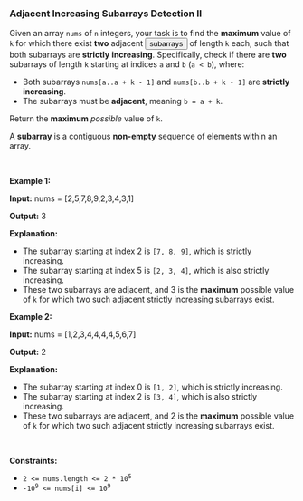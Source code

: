 
<h3>Adjacent Increasing Subarrays Detection II</h3>
<div><p>Given an array <code>nums</code> of <code>n</code> integers, your task is to find the <strong>maximum</strong> value of <code>k</code> for which there exist <strong>two</strong> adjacent <span class="cursor-pointer relative text-dark-blue-s text-sm" data-keyword="subarray-nonempty"><button aria-controls="radix-:r1n:" aria-expanded="false" aria-haspopup="dialog" class="" data-state="closed" type="button">subarrays</button></span> of length <code>k</code> each, such that both subarrays are <strong>strictly</strong> <strong>increasing</strong>. Specifically, check if there are <strong>two</strong> subarrays of length <code>k</code> starting at indices <code>a</code> and <code>b</code> (<code>a &lt; b</code>), where:</p>
<ul>
<li>Both subarrays <code>nums[a..a + k - 1]</code> and <code>nums[b..b + k - 1]</code> are <strong>strictly increasing</strong>.</li>
<li>The subarrays must be <strong>adjacent</strong>, meaning <code>b = a + k</code>.</li>
</ul>
<p>Return the <strong>maximum</strong> <em>possible</em> value of <code>k</code>.</p>
<p>A <strong>subarray</strong> is a contiguous <b>non-empty</b> sequence of elements within an array.</p>
<p> </p>
<p><strong>Example 1:</strong></p>
<div class="example-block">
<p><strong>Input:</strong> <span class="example-io">nums = [2,5,7,8,9,2,3,4,3,1]</span></p>
<p><strong>Output:</strong> <span class="example-io">3</span></p>
<p><strong>Explanation:</strong></p>
<ul>
<li>The subarray starting at index 2 is <code>[7, 8, 9]</code>, which is strictly increasing.</li>
<li>The subarray starting at index 5 is <code>[2, 3, 4]</code>, which is also strictly increasing.</li>
<li>These two subarrays are adjacent, and 3 is the <strong>maximum</strong> possible value of <code>k</code> for which two such adjacent strictly increasing subarrays exist.</li>
</ul>
</div>
<p><strong>Example 2:</strong></p>
<div class="example-block">
<p><strong>Input:</strong> <span class="example-io">nums = [1,2,3,4,4,4,4,5,6,7]</span></p>
<p><strong>Output:</strong> <span class="example-io">2</span></p>
<p><strong>Explanation:</strong></p>
<ul>
<li>The subarray starting at index 0 is <code>[1, 2]</code>, which is strictly increasing.</li>
<li>The subarray starting at index 2 is <code>[3, 4]</code>, which is also strictly increasing.</li>
<li>These two subarrays are adjacent, and 2 is the <strong>maximum</strong> possible value of <code>k</code> for which two such adjacent strictly increasing subarrays exist.</li>
</ul>
</div>
<p> </p>
<p><strong>Constraints:</strong></p>
<ul>
<li><code>2 &lt;= nums.length &lt;= 2 * 10<sup>5</sup></code></li>
<li><code>-10<sup>9</sup> &lt;= nums[i] &lt;= 10<sup>9</sup></code></li>
</ul>
</div>
